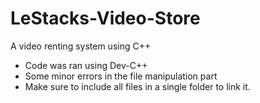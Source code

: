 # LeStacks-Video-Store
A video renting system using C++

- Code was ran using Dev-C++
- Some minor errors in the file manipulation part
- Make sure to include all files in a single folder to link it.
